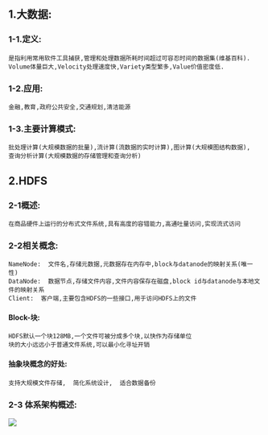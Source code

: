 ## 1.大数据:
### 1-1.定义:
    是指利用常用软件工具捕获,管理和处理数据所耗时间超过可容忍时间的数据集(维基百科).
    Volume体量巨大,Velocity处理速度快,Variety类型繁多,Value价值密度低.
### 1-2.应用:
    金融,教育,政府公共安全,交通规划,清洁能源
### 1-3.主要计算模式:
    批处理计算(大规模数据的批量),流计算(流数据的实时计算),图计算(大规模图结构数据),
    查询分析计算(大规模数据的存储管理和查询分析)
## 2.HDFS
### 2-1概述:
    在商品硬件上运行的分布式文件系统,具有高度的容错能力,高通吐量访问,实现流式访问
### 2-2相关概念:
    NameNode:  文件名,存储元数据,元数据存在内存中,block与datanode的映射关系(唯一性)  
    DataNode:  数据节点,存储文件内容,文件内容保存在磁盘,block id与datanode与本地文件的映射关系
    Client:  客户端,主要包含HDFS的一些接口,用于访问HDFS上的文件
#### Block-块:
    HDFS默认一个块128MB,一个文件可被分成多个块,以快作为存储单位
    块的大小远远小于普通文件系统,可以最小化寻址开销
#### 抽象块概念的好处:
    支持大规模文件存储,  简化系统设计,  适合数据备份
### 2-3 体系架构概述:
   ![](https://user-images.githubusercontent.com/81810940/175805852-3e39fc9f-eff6-4fdb-8b2e-7aa90e85db0e.png)

    
    
